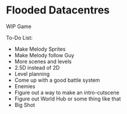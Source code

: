 # Flooded Datacentres

WIP Game

To-Do List:
* Make Melody Sprites
* Make Melody follow Guy
* More scenes and levels
* 2.5D instead of 2D
* Level planning
* Come up with a good battle system
* Enemies
* Figure out a way to make an intro-cutscene
* Figure out World Hub or some thing like that
* Big Shot
